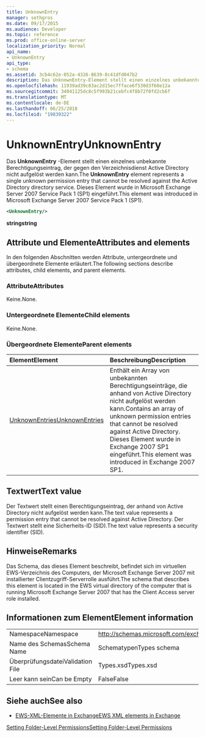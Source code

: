 ```yaml
---
title: UnknownEntry
manager: sethgros
ms.date: 09/17/2015
ms.audience: Developer
ms.topic: reference
ms.prod: office-online-server
localization_priority: Normal
api_name:
- UnknownEntry
api_type:
- schema
ms.assetid: 3cb4c62e-052a-4326-8639-8c41dfd047b2
description: Das UnknownEntry-Element stellt einen einzelnes unbekannte Berechtigungseintrag, der gegen den Verzeichnisdienst Active Directory nicht aufgelöst werden kann. Dieses Element wurde in Microsoft Exchange Server 2007 Service Pack 1 (SP1) eingeführt.
ms.openlocfilehash: 11939ad39c83ac2d15ec7fface6f530d3f60e12a
ms.sourcegitcommit: 34041125dc8c5f993b21cebfc4f8b72f0fd2cb6f
ms.translationtype: MT
ms.contentlocale: de-DE
ms.lasthandoff: 06/25/2018
ms.locfileid: "19839322"
---
```

# <a name="unknownentry"></a><span data-ttu-id="1debf-104">UnknownEntry</span><span class="sxs-lookup"><span data-stu-id="1debf-104">UnknownEntry</span></span>

<span data-ttu-id="1debf-105">Das **UnknownEntry** -Element stellt einen einzelnes unbekannte Berechtigungseintrag, der gegen den Verzeichnisdienst Active Directory nicht aufgelöst werden kann.</span><span class="sxs-lookup"><span data-stu-id="1debf-105">The **UnknownEntry** element represents a single unknown permission entry that cannot be resolved against the Active Directory directory service.</span></span> <span data-ttu-id="1debf-106">Dieses Element wurde in Microsoft Exchange Server 2007 Service Pack 1 (SP1) eingeführt.</span><span class="sxs-lookup"><span data-stu-id="1debf-106">This element was introduced in Microsoft Exchange Server 2007 Service Pack 1 (SP1).</span></span> 
  
```xml
<UnknownEntry/>
```

 <span data-ttu-id="1debf-107">**string**</span><span class="sxs-lookup"><span data-stu-id="1debf-107">**string**</span></span>
## <a name="attributes-and-elements"></a><span data-ttu-id="1debf-108">Attribute und Elemente</span><span class="sxs-lookup"><span data-stu-id="1debf-108">Attributes and elements</span></span>

<span data-ttu-id="1debf-109">In den folgenden Abschnitten werden Attribute, untergeordnete und übergeordnete Elemente erläutert.</span><span class="sxs-lookup"><span data-stu-id="1debf-109">The following sections describe attributes, child elements, and parent elements.</span></span>
  
### <a name="attributes"></a><span data-ttu-id="1debf-110">Attribute</span><span class="sxs-lookup"><span data-stu-id="1debf-110">Attributes</span></span>

<span data-ttu-id="1debf-111">Keine.</span><span class="sxs-lookup"><span data-stu-id="1debf-111">None.</span></span>
  
### <a name="child-elements"></a><span data-ttu-id="1debf-112">Untergeordnete Elemente</span><span class="sxs-lookup"><span data-stu-id="1debf-112">Child elements</span></span>

<span data-ttu-id="1debf-113">Keine.</span><span class="sxs-lookup"><span data-stu-id="1debf-113">None.</span></span>
  
### <a name="parent-elements"></a><span data-ttu-id="1debf-114">Übergeordnete Elemente</span><span class="sxs-lookup"><span data-stu-id="1debf-114">Parent elements</span></span>

|<span data-ttu-id="1debf-115">**Element**</span><span class="sxs-lookup"><span data-stu-id="1debf-115">**Element**</span></span>|<span data-ttu-id="1debf-116">**Beschreibung**</span><span class="sxs-lookup"><span data-stu-id="1debf-116">**Description**</span></span>|
|:-----|:-----|
|[<span data-ttu-id="1debf-117">UnknownEntries</span><span class="sxs-lookup"><span data-stu-id="1debf-117">UnknownEntries</span></span>](unknownentries.md) <br/> |<span data-ttu-id="1debf-118">Enthält ein Array von unbekannten Berechtigungseinträge, die anhand von Active Directory nicht aufgelöst werden kann.</span><span class="sxs-lookup"><span data-stu-id="1debf-118">Contains an array of unknown permission entries that cannot be resolved against Active Directory.</span></span> <span data-ttu-id="1debf-119">Dieses Element wurde in Exchange 2007 SP1 eingeführt.</span><span class="sxs-lookup"><span data-stu-id="1debf-119">This element was introduced in Exchange 2007 SP1.</span></span>  <br/> |
   
## <a name="text-value"></a><span data-ttu-id="1debf-120">Textwert</span><span class="sxs-lookup"><span data-stu-id="1debf-120">Text value</span></span>

<span data-ttu-id="1debf-121">Der Textwert stellt einen Berechtigungseintrag, der anhand von Active Directory nicht aufgelöst werden kann.</span><span class="sxs-lookup"><span data-stu-id="1debf-121">The text value represents a permission entry that cannot be resolved against Active Directory.</span></span> <span data-ttu-id="1debf-122">Der Textwert stellt eine Sicherheits-ID (SID).</span><span class="sxs-lookup"><span data-stu-id="1debf-122">The text value represents a security identifier (SID).</span></span>
  
## <a name="remarks"></a><span data-ttu-id="1debf-123">Hinweise</span><span class="sxs-lookup"><span data-stu-id="1debf-123">Remarks</span></span>

<span data-ttu-id="1debf-124">Das Schema, das dieses Element beschreibt, befindet sich im virtuellen EWS-Verzeichnis des Computers, der Microsoft Exchange Server 2007 mit installierter Clientzugriff-Serverrolle ausführt.</span><span class="sxs-lookup"><span data-stu-id="1debf-124">The schema that describes this element is located in the EWS virtual directory of the computer that is running Microsoft Exchange Server 2007 that has the Client Access server role installed.</span></span>
  
## <a name="element-information"></a><span data-ttu-id="1debf-125">Informationen zum Element</span><span class="sxs-lookup"><span data-stu-id="1debf-125">Element information</span></span>

|||
|:-----|:-----|
|<span data-ttu-id="1debf-126">Namespace</span><span class="sxs-lookup"><span data-stu-id="1debf-126">Namespace</span></span>  <br/> |http://schemas.microsoft.com/exchange/services/2006/types  <br/> |
|<span data-ttu-id="1debf-127">Name des Schemas</span><span class="sxs-lookup"><span data-stu-id="1debf-127">Schema Name</span></span>  <br/> |<span data-ttu-id="1debf-128">Schematypen</span><span class="sxs-lookup"><span data-stu-id="1debf-128">Types schema</span></span>  <br/> |
|<span data-ttu-id="1debf-129">Überprüfungsdatei</span><span class="sxs-lookup"><span data-stu-id="1debf-129">Validation File</span></span>  <br/> |<span data-ttu-id="1debf-130">Types.xsd</span><span class="sxs-lookup"><span data-stu-id="1debf-130">Types.xsd</span></span>  <br/> |
|<span data-ttu-id="1debf-131">Leer kann sein</span><span class="sxs-lookup"><span data-stu-id="1debf-131">Can be Empty</span></span>  <br/> |<span data-ttu-id="1debf-132">False</span><span class="sxs-lookup"><span data-stu-id="1debf-132">False</span></span>  <br/> |
   
## <a name="see-also"></a><span data-ttu-id="1debf-133">Siehe auch</span><span class="sxs-lookup"><span data-stu-id="1debf-133">See also</span></span>



- [<span data-ttu-id="1debf-134">EWS-XML-Elemente in Exchange</span><span class="sxs-lookup"><span data-stu-id="1debf-134">EWS XML elements in Exchange</span></span>](ews-xml-elements-in-exchange.md)


[<span data-ttu-id="1debf-135">Setting Folder-Level Permissions</span><span class="sxs-lookup"><span data-stu-id="1debf-135">Setting Folder-Level Permissions</span></span>](http://msdn.microsoft.com/library/c7530e86-5112-401c-b10a-9c054ae59f07%28Office.15%29.aspx)

